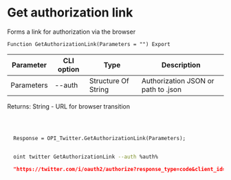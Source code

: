 ﻿---
sidebar_position: 1
---

# Get authorization link
 Forms a link for authorization via the browser



`Function GetAuthorizationLink(Parameters = "") Export`

  | Parameter | CLI option | Type | Description |
  |-|-|-|-|
  | Parameters | --auth | Structure Of String | Authorization JSON or path to .json |

  
  Returns:  String - URL for browser transition

<br/>




```bsl title="Code example"
  
  Response = OPI_Twitter.GetAuthorizationLink(Parameters);
```



```sh title="CLI command example"
    
  oint twitter GetAuthorizationLink --auth %auth%

```

```json title="Result"
  "https://twitter.com/i/oauth2/authorize?response_type=code&client_id=ZG1vSmxlVTJXYi05M2c0ek9iV246MTpjaQ&redirect_uri=https%3A%2F%2Fapi.athenaeum.digital%2Fopi%2Fhs%2Ftwitter&scope=tweet.read%20tweet.write%20tweet.moderate.write%20users.read%20follows.read%20follows.write%20offline.access%20space.read%20mute.read%20mute.write%20like.read%20like.write%20list.read%20list.write%20block.read%20block.write%20bookmark.read%20bookmark.write&state=state&code_challenge=challenge&code_challenge_method=plain"

```
